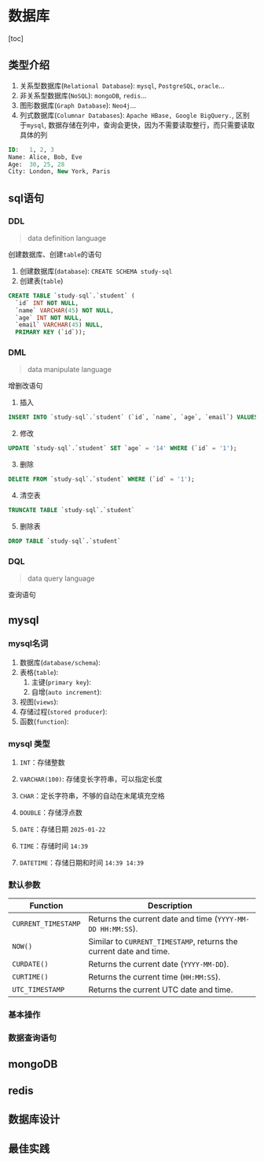 # 数据库

[toc]

## 类型介绍

1. 关系型数据库(`Relational Database`): `mysql`, `PostgreSQL`, `oracle`...
2. 非关系型数据库(`NoSQL`): `mongoDB`, `redis`...
3. 图形数据库(`Graph Database`): `Neo4j`...
4. 列式数据库(`Columnar Databases`): `Apache HBase, Google BigQuery.`, 区别于`mysql`, 数据存储在列中，查询会更快，因为不需要读取整行，而只需要读取具体的列

```sql
ID:   1, 2, 3
Name: Alice, Bob, Eve
Age:  30, 25, 28
City: London, New York, Paris
```

## sql语句

### DDL

> data definition language

创建数据库、创建`table`的语句

1. 创建数据库(`database`): `CREATE SCHEMA study-sql`
2. 创建表(`table`)

``` sql
CREATE TABLE `study-sql`.`student` (
  `id` INT NOT NULL,
  `name` VARCHAR(45) NOT NULL,
  `age` INT NOT NULL,
  `email` VARCHAR(45) NULL,
  PRIMARY KEY (`id`));
```

### DML

> data manipulate language

增删改语句

1. 插入

``` sql
INSERT INTO `study-sql`.`student` (`id`, `name`, `age`, `email`) VALUES ('1', 'jack', '12', 'abc@qq.com');
```

2. 修改

```sql
UPDATE `study-sql`.`student` SET `age` = '14' WHERE (`id` = '1');
```

3. 删除

```sql
DELETE FROM `study-sql`.`student` WHERE (`id` = '1');
```

4. 清空表

```sql
TRUNCATE TABLE `study-sql`.`student`
```

5. 删除表

``` sql
DROP TABLE `study-sql`.`student`
```

### DQL

> data query language

查询语句

## mysql

### mysql名词

1. 数据库(`database/schema`):
2. 表格(`table`):
   1. 主键(`primary key`):
   2. 自增(`auto increment`):
3. 视图(`views`):
4. 存储过程(`stored producer`):
5. 函数(`function`):

### mysql 类型

1. `INT`：存储整数

2. `VARCHAR(100)`: 存储变长字符串，可以指定长度

3. `CHAR`：定长字符串，不够的自动在末尾填充空格

4. `DOUBLE`：存储浮点数

5. `DATE`：存储日期 `2025-01-22`

6. `TIME`：存储时间 `14:39`

7. `DATETIME`：存储日期和时间 `14:39 14:39`

### 默认参数

| Function | Description |
|----------|------------|
| `CURRENT_TIMESTAMP` | Returns the current date and time (`YYYY-MM-DD HH:MM:SS`). |
| `NOW()` | Similar to `CURRENT_TIMESTAMP`, returns the current date and time. |
| `CURDATE()` | Returns the current date (`YYYY-MM-DD`). |
| `CURTIME()` | Returns the current time (`HH:MM:SS`). |
| `UTC_TIMESTAMP` | Returns the current UTC date and time. |

### 基本操作

### 数据查询语句

## mongoDB

## redis

## 数据库设计

## 最佳实践
